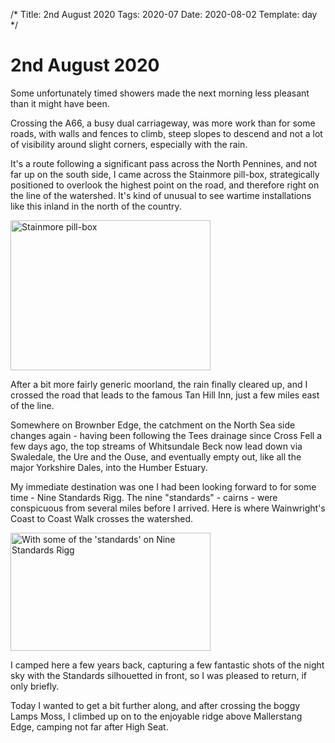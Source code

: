 /*
Title: 2nd August 2020
Tags: 2020-07
Date: 2020-08-02
Template: day
*/

# 2nd August 2020

Some unfortunately timed showers made the next morning less pleasant than it might have been.

Crossing the A66, a busy dual carriageway, was more work than for some roads, with walls and fences to climb, steep slopes to descend and not a lot of visibility around slight corners, especially with the rain.

It's a route following a significant pass across the North Pennines, and not far up on the south side, I came across the Stainmore pill-box, strategically positioned to overlook the highest point on the road, and therefore right on the line of the watershed. It's kind of unusual to see wartime installations like this inland in the north of the country.

<div class="post-image">
<a data-flickr-embed="true" href="https://www.flickr.com/photos/david-r-edgar/50333749666/in/datetaken/" title="Stainmore pill-box"><img src="https://live.staticflickr.com/65535/50333749666_648449ed91_n.jpg" width="320" height="240" alt="Stainmore pill-box"></a>
</div>

After a bit more fairly generic moorland, the rain finally cleared up, and I crossed the road that leads to the famous Tan Hill Inn, just a few miles east of the line.

Somewhere on Brownber Edge, the catchment on the North Sea side changes again - having been following the Tees drainage since Cross Fell a few days ago, the top streams of Whitsundale Beck now lead down via Swaledale, the Ure and the Ouse, and eventually empty out, like all the major Yorkshire Dales, into the Humber Estuary.

My immediate destination was one I had been looking forward to for some time - Nine Standards Rigg. The nine "standards" - cairns - were conspicuous from several miles before I arrived. Here is where Wainwright's Coast to Coast Walk crosses the watershed.

<div class="post-image">
<a data-flickr-embed="true" href="https://www.flickr.com/photos/david-r-edgar/50333911137/in/datetaken/" title="With some of the 'standards' on Nine Standards Rigg"><img src="https://live.staticflickr.com/65535/50333911137_f69cc34eaa_n.jpg" width="320" height="189" alt="With some of the 'standards' on Nine Standards Rigg"></a>
</div>

I camped here a few years back, capturing a few fantastic shots of the night sky with the Standards silhouetted in front, so I was pleased to return, if only briefly.



Today I wanted to get a bit further along, and after crossing the boggy Lamps Moss, I climbed up on to the enjoyable ridge above Mallerstang Edge, camping not far after High Seat.

